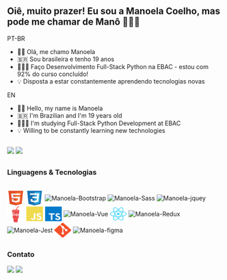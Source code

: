 ## Oiê, muito prazer! Eu sou a Manoela Coelho, mas pode me chamar de Manô 🙋🏻‍♀️

PT-BR
- 👋🏻 Olá, me chamo Manoela
- 🇧🇷 Sou brasileira e tenho 19 anos
- 👩🏻‍💻 Faço Desenvolvimento Full-Stack Python na EBAC - estou com 92% do curso concluído! 
- 💡 Disposta a estar constantemente aprendendo tecnologias novas

EN
- 👋🏻 Hello, my name is Manoela
- 🇧🇷 I'm Brazilian and I'm 19 years old
- 👩🏻‍💻 I'm studying Full-Stack Python Development at EBAC
- 💡 Willing to be constantly learning new technologies

##

<div display="flex">
    <img height="200px" src="https://github-readme-stats.vercel.app/api?username=manoelacsilva&show_icons=true&include_all_commits=true&count_private=true&title_color=ffffff&text_color=ffffff&bg_color=0d1117" />
    <img height="200px" src="https://github-readme-stats.vercel.app/api/top-langs/?username=manoelacsilva&layout=compact&langs_count=10&title_color=ffffff&text_color=ffffff&bg_color=0d1117" />
</div>
    

##

  <h3>Linguagens & Tecnologias</h3>
   <div style="display: inline_block"><br>
    <img align="center" alt="Manoela-HTML" height="35" width="40" src="https://raw.githubusercontent.com/devicons/devicon/master/icons/html5/html5-original.svg">
    <img align="center" alt="Manoela-CSS" height="35" width="40" src="https://raw.githubusercontent.com/devicons/devicon/master/icons/css3/css3-original.svg">
    <img align="center" alt="Manoela-Bootstrap" height="40" width="45" title="Bootstrap" src="https://cdn.jsdelivr.net/gh/devicons/devicon/icons/bootstrap/bootstrap-original.svg">
    <img align="center" alt="Manoela-Sass" height="40" width="40" src="https://cdn.jsdelivr.net/gh/devicons/devicon/icons/sass/sass-original.svg" />
    <img align="center" alt="Manoela-jquey" height="40" width="40" src="https://cdn.jsdelivr.net/gh/devicons/devicon/icons/jquery/jquery-original.svg" />
    <img align="center" alt="Manoela-jquey" height="40" width="40" src="https://raw.githubusercontent.com/devicons/devicon/master/icons/gulp/gulp-plain.svg"/> 
    <img align="center" alt="Manoela-Js" height="35" width="40" src="https://raw.githubusercontent.com/devicons/devicon/master/icons/javascript/javascript-plain.svg">
    <img align="center" alt="Manoela-Ts" height="35" width="40" src="https://raw.githubusercontent.com/devicons/devicon/master/icons/typescript/typescript-plain.svg">
    <img align="center" alt="Manoela-Vue" height="35" width="40" src="https://cdn.jsdelivr.net/gh/devicons/devicon/icons/vuejs/vuejs-original.svg" />
    <img align="center" alt="Manoela-React" height="35" width="40" src="https://raw.githubusercontent.com/devicons/devicon/master/icons/react/react-original.svg">
    <img align="center" alt="Manoela-Redux" height="35" width="40" src="https://cdn.jsdelivr.net/gh/devicons/devicon/icons/redux/redux-original.svg" />
    <img align="center" alt="Manoela-Jest" height="30" width="40" src="https://cdn.jsdelivr.net/gh/devicons/devicon/icons/jest/jest-plain.svg"/>
    <img align="center" alt="Manoela-git" height="35" width="40" src="https://raw.githubusercontent.com/devicons/devicon/master/icons/git/git-original.svg">
    <img align="center" alt="Manoela-figma" height="35" width="40" src="https://cdn.jsdelivr.net/gh/devicons/devicon/icons/figma/figma-original.svg"  />
<!--         
  <img align="center" alt="Cah-Node" height="30" width="40" src="https://cdn.jsdelivr.net/gh/devicons/devicon/icons/nodejs/nodejs-plain.svg"/>
  <img align="center" alt="Cah-MySQL" height="30" width="40" src="https://cdn.jsdelivr.net/gh/devicons/devicon/icons/mysql/mysql-original.svg"/>
  <img align="center" alt="Cah-Docker" height="30" width="40" src="https://cdn.jsdelivr.net/gh/devicons/devicon/icons/docker/docker-plain.svg"/>
       <img align="center" alt="Luccas-Python" height="30" width="40" src="https://raw.githubusercontent.com/devicons/devicon/master/icons/python/python-original.svg">
  <img align="center" alt="Luccas-Firebase" height="30" width="40" src="https://cdn.jsdelivr.net/gh/devicons/devicon/icons/firebase/firebase-plain.svg" />
       <img alt="mong-db" height="45" width="55" src="https://cdn.jsdelivr.net/gh/devicons/devicon/icons/nextjs/nextjs-line.svg" /> -->
   </div>

##

 <div>
   <h3>Contato</h3>
   <a href = "mailto:manoelacs62@gmail.com"><img src="https://img.shields.io/badge/-Gmail-%23333?style=for-the-badge&logo=gmail&logoColor=white" target="_blank"></a>
   <a href="https://www.linkedin.com/in/manoela-fullstack-python" target="_blank"><img src="https://img.shields.io/badge/-LinkedIn-%230077B5?style=for-the-badge&logo=linkedin&logoColor=white" target="_blank"></a> 
 </div>
<!---
manoelacsilva/manoelacsilva is a ✨ special ✨ repository because its `README.md` (this file) appears on your GitHub profile.
You can click the Preview link to take a look at your changes.
--->
